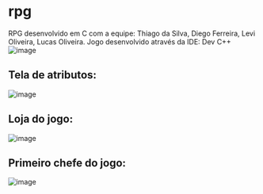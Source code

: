 # rpg
 RPG desenvolvido em C com a equipe: Thiago da Silva, Diego Ferreira, Levi Oliveira, Lucas Oliveira.
 Jogo desenvolvido através da IDE: Dev C++ ![image](https://github.com/user-attachments/assets/9d453223-5e8c-44ed-996c-50896bf7be33)


## Tela de atributos:
 ![image](https://github.com/user-attachments/assets/2f1c54ef-4e78-4428-845f-cb55e312304a)
## Loja do jogo:
 ![image](https://github.com/user-attachments/assets/816d83d5-433a-4c95-9f3c-32fe0864ee9e)
## Primeiro chefe do jogo:
 ![image](https://github.com/user-attachments/assets/454df3b3-6b86-4ec7-9e42-00c05900ff25)



